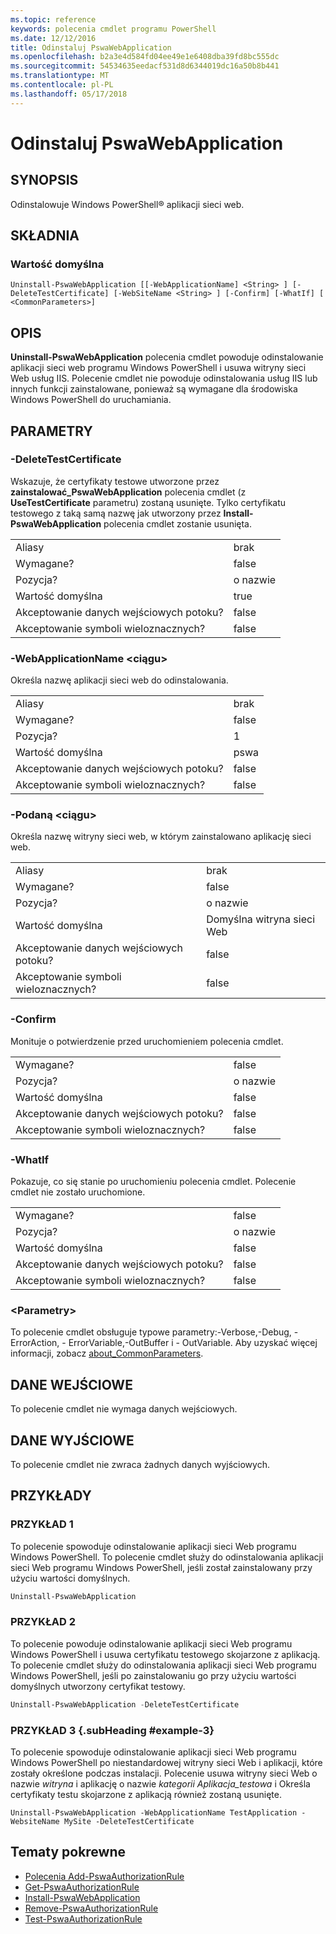 ```yaml
---
ms.topic: reference
keywords: polecenia cmdlet programu PowerShell
ms.date: 12/12/2016
title: Odinstaluj PswaWebApplication
ms.openlocfilehash: b2a3e4d584fd04ee49e1e6408dba39fd8bc555dc
ms.sourcegitcommit: 54534635eedacf531d8d6344019dc16a50b8b441
ms.translationtype: MT
ms.contentlocale: pl-PL
ms.lasthandoff: 05/17/2018
---
```

# <a name="uninstall-pswawebapplication"></a>Odinstaluj PswaWebApplication

## <a name="synopsis"></a>SYNOPSIS

Odinstalowuje Windows PowerShell® aplikacji sieci web.

## <a name="syntax"></a>SKŁADNIA

### <a name="default"></a>Wartość domyślna
```
Uninstall-PswaWebApplication [[-WebApplicationName] <String> ] [-DeleteTestCertificate] [-WebSiteName <String> ] [-Confirm] [-WhatIf] [ <CommonParameters>]
```

## <a name="description"></a>OPIS

**Uninstall-PswaWebApplication** polecenia cmdlet powoduje odinstalowanie aplikacji sieci web programu Windows PowerShell i usuwa witryny sieci Web usług IIS. Polecenie cmdlet nie powoduje odinstalowania usług IIS lub innych funkcji zainstalowane, ponieważ są wymagane dla środowiska Windows PowerShell do uruchamiania.

## <a name="parameters"></a>PARAMETRY

### <a name="-deletetestcertificate"></a>-DeleteTestCertificate

Wskazuje, że certyfikaty testowe utworzone przez **zainstalować\_PswaWebApplication** polecenia cmdlet (z **UseTestCertificate** parametru) zostaną usunięte.
Tylko certyfikatu testowego z taką samą nazwę jak utworzony przez **Install-PswaWebApplication** polecenia cmdlet zostanie usunięta.

|||
|-|-|
| Aliasy                              | brak                                 |
| Wymagane?                            | false                                |
| Pozycja?                            | o nazwie                                |
| Wartość domyślna                        | true                                 |
| Akceptowanie danych wejściowych potoku?               | false                                |
| Akceptowanie symboli wieloznacznych?          | false                                |

### <a name="-webapplicationname-ltstringgt"></a>-WebApplicationName &lt;ciągu&gt;

Określa nazwę aplikacji sieci web do odinstalowania.

|||
|-|-|
| Aliasy                              | brak                                 |
| Wymagane?                            | false                                |
| Pozycja?                            | 1                                    |
| Wartość domyślna                        | pswa                                 |
| Akceptowanie danych wejściowych potoku?               | false                                |
| Akceptowanie symboli wieloznacznych?          | false                                |

### <a name="-websitename-ltstringgt"></a>-Podaną &lt;ciągu&gt;

Określa nazwę witryny sieci web, w którym zainstalowano aplikację sieci web.

|||
|-|-|
| Aliasy                              | brak                                 |
| Wymagane?                            | false                                |
| Pozycja?                            | o nazwie                                |
| Wartość domyślna                        | Domyślna witryna sieci Web                     |
| Akceptowanie danych wejściowych potoku?               | false                                |
| Akceptowanie symboli wieloznacznych?          | false                                |

### <a name="-confirm"></a>-Confirm

Monituje o potwierdzenie przed uruchomieniem polecenia cmdlet.

|||
|-|-|
| Wymagane?                            | false                                |
| Pozycja?                            | o nazwie                                |
| Wartość domyślna                        | false                                |
| Akceptowanie danych wejściowych potoku?               | false                                |
| Akceptowanie symboli wieloznacznych?          | false                                |

### <a name="-whatif"></a>-WhatIf

Pokazuje, co się stanie po uruchomieniu polecenia cmdlet.
Polecenie cmdlet nie zostało uruchomione.

|||
|-|-|
| Wymagane?                            | false                                |
| Pozycja?                            | o nazwie                                |
| Wartość domyślna                        | false                                |
| Akceptowanie danych wejściowych potoku?               | false                                |
| Akceptowanie symboli wieloznacznych?          | false                                |

### <a name="ltcommonparametersgt"></a>&lt;Parametry&gt;

To polecenie cmdlet obsługuje typowe parametry:-Verbose,-Debug, - ErrorAction, - ErrorVariable,-OutBuffer i - OutVariable.
Aby uzyskać więcej informacji, zobacz [about_CommonParameters](http://go.microsoft.com/fwlink/p/?LinkID=113216).

## <a name="inputs"></a>DANE WEJŚCIOWE

To polecenie cmdlet nie wymaga danych wejściowych.

## <a name="outputs"></a>DANE WYJŚCIOWE

To polecenie cmdlet nie zwraca żadnych danych wyjściowych.

## <a name="examples"></a>PRZYKŁADY

### <a name="example-1"></a>PRZYKŁAD 1

To polecenie spowoduje odinstalowanie aplikacji sieci Web programu Windows PowerShell.
To polecenie cmdlet służy do odinstalowania aplikacji sieci Web programu Windows PowerShell, jeśli został zainstalowany przy użyciu wartości domyślnych.

```PowerShell
Uninstall-PswaWebApplication
```

### <a name="example-2"></a>PRZYKŁAD 2

To polecenie powoduje odinstalowanie aplikacji sieci Web programu Windows PowerShell i usuwa certyfikatu testowego skojarzone z aplikacją.
To polecenie cmdlet służy do odinstalowania aplikacji sieci Web programu Windows PowerShell, jeśli po zainstalowaniu go przy użyciu wartości domyślnych utworzony certyfikat testowy.

```PowerShell
Uninstall-PswaWebApplication -DeleteTestCertificate
```

### <a name="example-3-example-3-subheading"></a>PRZYKŁAD 3 {.subHeading #example-3}

To polecenie spowoduje odinstalowanie aplikacji sieci Web programu Windows PowerShell po niestandardowej witryny sieci Web i aplikacji, które zostały określone podczas instalacji.
Polecenie usuwa witryny sieci Web o nazwie *witryna* i aplikację o nazwie *kategorii Aplikacja_testowa* i Określa certyfikaty testu skojarzone z aplikacją również zostaną usunięte.

```
Uninstall-PswaWebApplication -WebApplicationName TestApplication -WebsiteName MySite -DeleteTestCertificate
```

## <a name="related-topics"></a>Tematy pokrewne

- [Polecenia Add-PswaAuthorizationRule](add-pswaauthorizationrule.md)
- [Get-PswaAuthorizationRule](get-pswaauthorizationrule.md)
- [Install-PswaWebApplication](install-pswawebapplication.md)
- [Remove-PswaAuthorizationRule](remove-pswaauthorizationrule.md)
- [Test-PswaAuthorizationRule](test-pswaauthorizationrule.md)